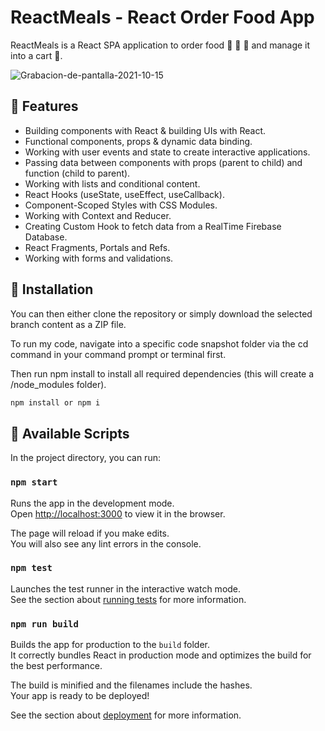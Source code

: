 # ReactMeals - React Order Food App

ReactMeals is a React SPA application to order food 🍔 🍕 🌭 and manage it into a cart 🛒.

![Grabacion-de-pantalla-2021-10-15](https://user-images.githubusercontent.com/24915167/137555351-1721cd7a-4826-47a4-a034-a3739d675dd5.gif)


## 🎯 Features

- Building components with React & building UIs with React.
- Functional components, props & dynamic data binding.
- Working with user events and state to create interactive applications.
- Passing data between components with props (parent to child) and function (child to parent).
- Working with lists and conditional content.
- React Hooks (useState, useEffect, useCallback).
- Component-Scoped Styles with CSS Modules.
- Working with Context and Reducer.
- Creating Custom Hook to fetch data from a RealTime Firebase Database.
- React Fragments, Portals and Refs.
- Working with forms and validations.

## 📝 Installation

You can then either clone the repository or simply download the selected branch content as a ZIP file.

To run my code, navigate into a specific code snapshot folder via the cd command in your command prompt or terminal first.

Then run npm install to install all required dependencies (this will create a /node_modules folder).

```bash
npm install or npm i
```

## 🚀 Available Scripts

In the project directory, you can run:

### `npm start`

Runs the app in the development mode.\
Open [http://localhost:3000](http://localhost:3000) to view it in the browser.

The page will reload if you make edits.\
You will also see any lint errors in the console.

### `npm test`

Launches the test runner in the interactive watch mode.\
See the section about [running tests](https://facebook.github.io/create-react-app/docs/running-tests) for more information.

### `npm run build`

Builds the app for production to the `build` folder.\
It correctly bundles React in production mode and optimizes the build for the best performance.

The build is minified and the filenames include the hashes.\
Your app is ready to be deployed!

See the section about [deployment](https://facebook.github.io/create-react-app/docs/deployment) for more information.
